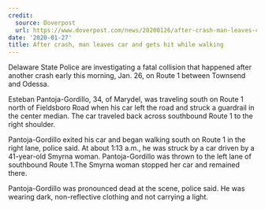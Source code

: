 ```yaml
---
credit:
  source: Doverpost
  url: https://www.doverpost.com/news/20200126/after-crash-man-leaves-car-and-gets-hit-while-walking
date: '2020-01-27'
title: After crash, man leaves car and gets hit while walking
---
```


Delaware State Police are investigating a fatal collision that happened after another crash early this morning, Jan. 26, on Route 1 between Townsend and Odessa.

Esteban Pantoja-Gordillo, 34, of Marydel, was traveling south on Route 1 north of Fieldsboro Road when his car left the road and struck a guardrail in the center median. The car traveled back across southbound Route 1 to the right shoulder.

Pantoja-Gordillo exited his car and began walking south on Route 1 in the right lane, police said. At about 1:13 a.m., he was struck by a car driven by a 41-year-old Smyrna woman. Pantoja-Gordillo was thrown to the left lane of southbound Route 1.The Smyrna woman stopped her car and remained there.

Pantoja-Gordillo was pronounced dead at the scene, police said. He was wearing dark, non-reflective clothing and not carrying a light.